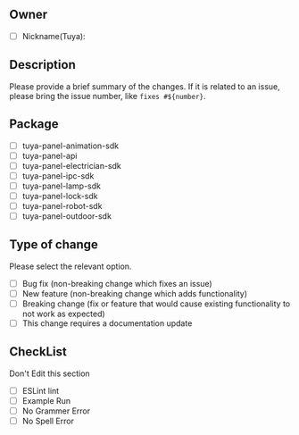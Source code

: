 ## Owner

- [ ] Nickname(Tuya): 

## Description

Please provide a brief summary of the changes. If it is related to an issue, please bring the issue number, like `fixes #${number}`.

## Package

- [ ] tuya-panel-animation-sdk
- [ ] tuya-panel-api
- [ ] tuya-panel-electrician-sdk
- [ ] tuya-panel-ipc-sdk
- [ ] tuya-panel-lamp-sdk
- [ ] tuya-panel-lock-sdk
- [ ] tuya-panel-robot-sdk
- [ ] tuya-panel-outdoor-sdk

## Type of change

Please select the relevant option.

- [ ] Bug fix (non-breaking change which fixes an issue)
- [ ] New feature (non-breaking change which adds functionality)
- [ ] Breaking change (fix or feature that would cause existing functionality to not work as expected)
- [ ] This change requires a documentation update

## CheckList

Don't Edit this section

- [ ] ESLint lint
- [ ] Example Run
- [ ] No Grammer Error
- [ ] No Spell Error
